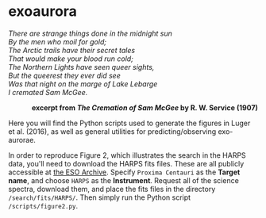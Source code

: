 # exoaurora

_There are strange things done in the midnight sun<br>
By the men who moil for gold; <br>
The Arctic trails have their secret tales <br>
That would make your blood run cold; <br>
The Northern Lights have seen queer sights, <br>
But the queerest they ever did see <br>
Was that night on the marge of Lake Lebarge <br>
I cremated Sam McGee._<br>

&nbsp;&nbsp;&nbsp;&nbsp;&nbsp;&nbsp;&nbsp;&nbsp;&nbsp;&nbsp;&nbsp;&nbsp;__excerpt from *The Cremation of Sam McGee* by R. W. Service (1907)__

Here you will find the Python scripts used to generate the figures in Luger et al. (2016), as well as general utilities for predicting/observing exo-aurorae.

In order to reproduce Figure 2, which illustrates the search in the HARPS data, you'll need to download the HARPS fits files. These are all publicly accessible at [the ESO Archive](http://archive.eso.org/wdb/wdb/adp/phase3_main/form). Specify `Proxima Centauri` as the **Target name**, and choose `HARPS` as the **Instrument**. Request all of the science spectra, download them, and place the fits files in the directory `/search/fits/HARPS/`. Then simply run the Python script `/scripts/figure2.py`.